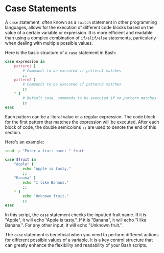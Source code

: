 # Case Statements

A `case` statement, often known as a `switch` statement in other programming languages, allows for the execution of different code blocks based on the value of a certain variable or expression. It is more efficient and readable than using a complex combination of `if/elif/else` statements, particularly when dealing with multiple possible values.

Here is the basic structure of a `case` statement in Bash:

```bash
case expression in
    pattern1 )
        # Commands to be executed if pattern1 matches
        ;;
    pattern2 )
        # Commands to be executed if pattern2 matches
        ;;
    * )
        # Default case, commands to be executed if no pattern matches
        ;;
esac
```

Each pattern can be a literal value or a regular expression. The code block for the first pattern that matches the expression will be executed. After each block of code, the double semicolons `;;` are used to denote the end of this section.

Here's an example:

```bash
read -p "Enter a fruit name: " fruit

case $fruit in
    "Apple" )
        echo "Apple is tasty."
        ;;
    "Banana" )
        echo "I like Banana."
        ;;
    * )
        echo "Unknown fruit."
        ;;
esac
```

In this script, the `case` statement checks the inputted fruit name. If it is "Apple", it will echo "Apple is tasty.". If it is "Banana", it will echo "I like Banana.". For any other input, it will echo "Unknown fruit.". 

The `case` statement is beneficial when you need to perform different actions for different possible values of a variable. It is a key control structure that can greatly enhance the flexibility and readability of your Bash scripts.